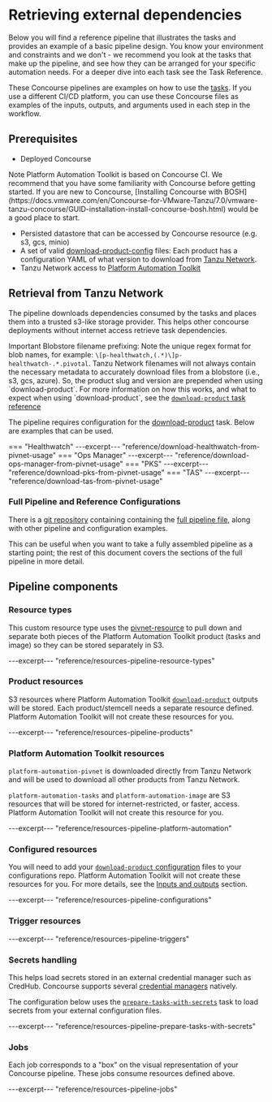 # Retrieving external dependencies

Below you will find a reference pipeline that illustrates the tasks and provides an example of a basic pipeline design. You know your environment and constraints and we don't - we recommend you look at the tasks that make up the pipeline, and see how they can be arranged for your specific automation needs. For a deeper dive into each task see the Task Reference.

These Concourse pipelines are examples on how to use the [tasks](../tasks.md). If you use a different CI/CD platform, you can use these Concourse files as examples of the inputs, outputs, and arguments used in each step in the workflow.

## Prerequisites

* Deployed Concourse

<p class="note">
<span class="note__title">Note</span>
Platform Automation Toolkit is based on Concourse CI.
We recommend that you have some familiarity with Concourse before getting started.
If you are new to Concourse, [Installing Concourse with BOSH](https://docs.vmware.com/en/Concourse-for-VMware-Tanzu/7.0/vmware-tanzu-concourse/GUID-installation-install-concourse-bosh.html) would be a good place to start.</p>

* Persisted datastore that can be accessed by Concourse resource (e.g. s3, gcs, minio)
* A set of valid [download-product-config](../pipelines/multiple-products.md#download-product-config) files: Each product has a configuration YAML of what version to download from [Tanzu Network](https://network.pivotal.io/).
* Tanzu Network access to [Platform Automation Toolkit](https://network.pivotal.io/products/platform-automation/)

## Retrieval from Tanzu Network

The pipeline downloads dependencies consumed by the tasks
and places them into a trusted s3-like storage provider.
This helps other concourse deployments without internet access
retrieve task dependencies.

<p class="note important">
<span class="note__title">Important</span>
Blobstore filename prefixing:
Note the unique regex format for blob names,
for example: <code>\[p-healthwatch,(.*)\]p-healthwatch-.*.pivotal</code>.
Tanzu Network filenames will not always contain the necessary metadata
to accurately download files from a blobstore (i.e., s3, gcs, azure).
So, the product slug and version are prepended when using `download-product`.
For more information on how this works,
and what to expect when using `download-product`,
see the <a href="../tasks.md#download-product"><code>download-product</code> task reference</a></p>

The pipeline requires configuration for the [download-product](../tasks.md#download-product) task.
Below are examples that can be used.

=== "Healthwatch"
     ---excerpt--- "reference/download-healthwatch-from-pivnet-usage"
=== "Ops Manager"
    ---excerpt--- "reference/download-ops-manager-from-pivnet-usage"
=== "PKS"
    ---excerpt--- "reference/download-pks-from-pivnet-usage"
=== "TAS"
    ---excerpt--- "reference/download-tas-from-pivnet-usage"


### Full Pipeline and Reference Configurations

There is a [git repository](https://github.com/pivotal/docs-platform-automation-reference-pipeline-config)
containing containing the [full pipeline file](https://github.com/pivotal/docs-platform-automation-reference-pipeline-config/blob/develop/pipelines/download-products.yml),
along with other pipeline and configuration examples.

This can be useful when you want to take
a fully assembled pipeline as a starting point;
the rest of this document covers the sections of the full pipeline in more detail.

## Pipeline components

### Resource types

This custom resource type uses the [pivnet-resource](https://github.com/pivotal-cf/pivnet-resource)
to pull down and separate both pieces of the Platform Automation Toolkit product (tasks and image)
so they can be stored separately in S3.

---excerpt--- "reference/resources-pipeline-resource-types"

### Product resources

S3 resources where Platform Automation Toolkit [`download-product`](../tasks.md#download-product]) outputs will be stored.
Each product/stemcell needs a separate resource defined.
Platform Automation Toolkit will not create these resources for you.

---excerpt--- "reference/resources-pipeline-products"

### Platform Automation Toolkit resources

`platform-automation-pivnet` is downloaded directly from Tanzu Network
and will be used to download all other products from Tanzu Network.

`platform-automation-tasks` and `platform-automation-image` are S3 resources
that will be stored for internet-restricted, or faster, access.
Platform Automation Toolkit will not create this resource for you.

---excerpt--- "reference/resources-pipeline-platform-automation"

### Configured resources

You will need to add your [`download-product` configuration](../inputs-outputs.md#download-product-config) files
to your configurations repo.
Platform Automation Toolkit will not create these resources for you.
For more details, see the [Inputs and outputs](../inputs-outputs.md) section.

---excerpt--- "reference/resources-pipeline-configurations"

### Trigger resources

---excerpt--- "reference/resources-pipeline-triggers"

### Secrets handling

This helps load secrets stored in an external credential manager such as CredHub.
Concourse supports several [credential managers](https://concourse-ci.org/creds.html) natively.
 
The configuration below uses the [`prepare-tasks-with-secrets`](../tasks.md#prepare-tasks-with-secrets) task
to load secrets from your external configuration files.

---excerpt--- "reference/resources-pipeline-prepare-tasks-with-secrets"

### Jobs

Each job corresponds to a "box" on the visual representation of your Concourse pipeline.
These jobs consume resources defined above.

---excerpt--- "reference/resources-pipeline-jobs"

[//]: # ({% with path="../" %})
[//]: # (    {% include ".internal_link_url.md" %})
[//]: # ({% endwith %})
[//]: # ({% include ".external_link_url.md" %})
